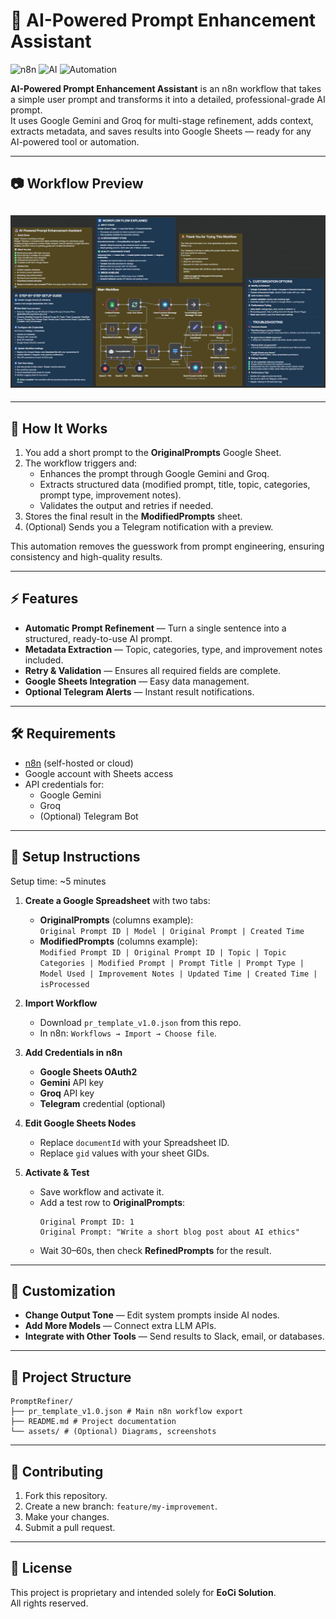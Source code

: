# 🤖 AI-Powered Prompt Enhancement Assistant

![n8n](https://img.shields.io/badge/n8n-Workflow-red)
![AI](https://img.shields.io/badge/AI-Powered-blue)
![Automation](https://img.shields.io/badge/Automation-Advanced-green)

**AI-Powered Prompt Enhancement Assistant** is an n8n workflow that takes a simple user prompt and transforms it into a detailed, professional-grade AI prompt.  
It uses Google Gemini and Groq for multi-stage refinement, adds context, extracts metadata, and saves results into Google Sheets — ready for any AI-powered tool or automation.

---

## 📷 Workflow Preview

## ![Prompt Refiner Template](./ai-powered-prompt-enhancement-assistant_v1.1.png)

---

## 📌 How It Works

1. You add a short prompt to the **OriginalPrompts** Google Sheet.
2. The workflow triggers and:
   - Enhances the prompt through Google Gemini and Groq.
   - Extracts structured data (modified prompt, title, topic, categories, prompt type, improvement notes).
   - Validates the output and retries if needed.
3. Stores the final result in the **ModifiedPrompts** sheet.
4. (Optional) Sends you a Telegram notification with a preview.

This automation removes the guesswork from prompt engineering, ensuring consistency and high-quality results.

---

## ⚡ Features

- **Automatic Prompt Refinement** — Turn a single sentence into a structured, ready-to-use AI prompt.
- **Metadata Extraction** — Topic, categories, type, and improvement notes included.
- **Retry & Validation** — Ensures all required fields are complete.
- **Google Sheets Integration** — Easy data management.
- **Optional Telegram Alerts** — Instant result notifications.

---

## 🛠️ Requirements

- [n8n](https://n8n.io/) (self-hosted or cloud)
- Google account with Sheets access
- API credentials for:
  - Google Gemini
  - Groq
  - (Optional) Telegram Bot

---

## 🚀 Setup Instructions

Setup time: ~5 minutes

1. **Create a Google Spreadsheet** with two tabs:

   - **OriginalPrompts** (columns example):  
     `Original Prompt ID | Model | Original Prompt | Created Time`
   - **ModifiedPrompts** (columns example):  
     `Modified Prompt ID | Original Prompt ID | Topic | Topic Categories | Modified Prompt | Prompt Title | Prompt Type | Model Used | Improvement Notes | Updated Time | Created Time | isProcessed`

2. **Import Workflow**

   - Download `pr_template_v1.0.json` from this repo.
   - In n8n: `Workflows → Import → Choose file`.

3. **Add Credentials in n8n**

   - **Google Sheets OAuth2**
   - **Gemini** API key
   - **Groq** API key
   - **Telegram** credential (optional)

4. **Edit Google Sheets Nodes**

   - Replace `documentId` with your Spreadsheet ID.
   - Replace `gid` values with your sheet GIDs.

5. **Activate & Test**
   - Save workflow and activate it.
   - Add a test row to **OriginalPrompts**:
     ```
     Original Prompt ID: 1
     Original Prompt: "Write a short blog post about AI ethics"
     ```
   - Wait 30–60s, then check **RefinedPrompts** for the result.

---

## 🎨 Customization

- **Change Output Tone** — Edit system prompts inside AI nodes.
- **Add More Models** — Connect extra LLM APIs.
- **Integrate with Other Tools** — Send results to Slack, email, or databases.

---

## 📂 Project Structure

```
PromptRefiner/
├── pr_template_v1.0.json # Main n8n workflow export
├── README.md # Project documentation
└── assets/ # (Optional) Diagrams, screenshots
```

---

## 🤝 Contributing

1. Fork this repository.
2. Create a new branch: `feature/my-improvement`.
3. Make your changes.
4. Submit a pull request.

---

## 📜 License

This project is proprietary and intended solely for **EoCi Solution**.  
All rights reserved.
